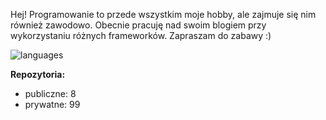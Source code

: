 Hej! Programowanie to przede wszystkim moje hobby, ale zajmuje się nim również zawodowo. Obecnie pracuję nad swoim blogiem przy wykorzystaniu różnych frameworków. Zapraszam do zabawy :)

![languages](https://github-readme-stats.vercel.app/api/top-langs/?username=necodeus&theme=light&hide_border=false&include_all_commits=false&count_private=false&layout=compact)

**Repozytoria:**
- publiczne: 8
- prywatne: 99
